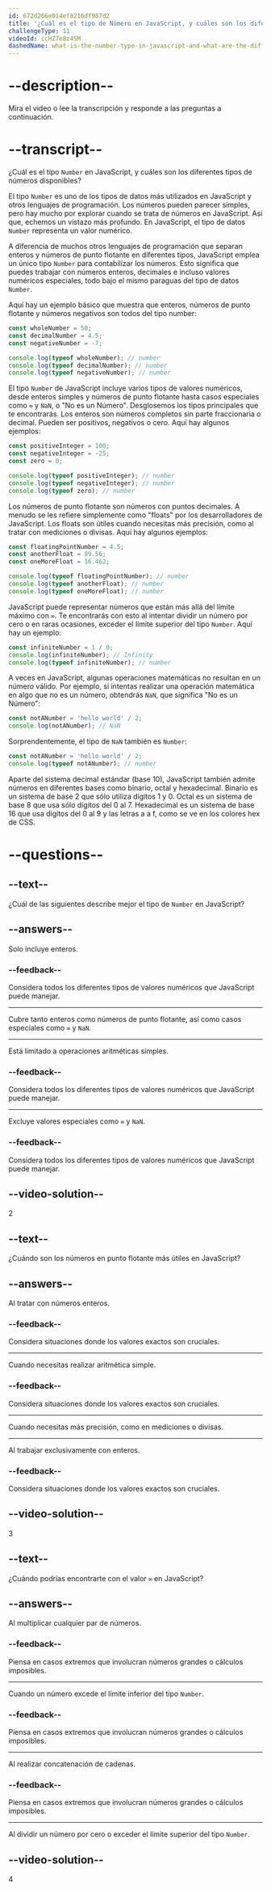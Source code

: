 ```yaml
---
id: 672d266e014ef8216df987d2
title: '¿Cuál es el tipo de Número en JavaScript, y cuáles son los diferentes tipos de números disponibles?'
challengeType: 11
videoId: ccHZ7e8z4SM
dashedName: what-is-the-number-type-in-javascript-and-what-are-the-different-types-of-numbers-available
---
```


# --description--

Mira el video o lee la transcripción y responde a las preguntas a continuación.

# --transcript--

¿Cuál es el tipo `Number` en JavaScript, y cuáles son los diferentes tipos de números disponibles?

El tipo `Number` es uno de los tipos de datos más utilizados en JavaScript y otros lenguajes de programación. Los números pueden parecer simples, pero hay mucho por explorar cuando se trata de números en JavaScript. Así que, echemos un vistazo más profundo. En JavaScript, el tipo de datos `Number` representa un valor numérico.

A diferencia de muchos otros lenguajes de programación que separan enteros y números de punto flotante en diferentes tipos, JavaScript emplea un único tipo `Number` para contabilizar los números. Esto significa que puedes trabajar con números enteros, decimales e incluso valores numéricos especiales, todo bajo el mismo paraguas del tipo de datos `Number`.

Aquí hay un ejemplo básico que muestra que enteros, números de punto flotante y números negativos son todos del tipo number:

```js
const wholeNumber = 50;
const decimalNumber = 4.5;
const negativeNumber = -7;

console.log(typeof wholeNumber); // number
console.log(typeof decimalNumber); // number
console.log(typeof negativeNumber); // number
```

El tipo `Number` de JavaScript incluye varios tipos de valores numéricos, desde enteros simples y números de punto flotante hasta casos especiales como `∞` y `NaN`, o "No es un Número". Desglosemos los tipos principales que te encontrarás. Los enteros son números completos sin parte fraccionaria o decimal. Pueden ser positivos, negativos o cero. Aquí hay algunos ejemplos:

```js
const positiveInteger = 100;
const negativeInteger = -25;
const zero = 0;

console.log(typeof positiveInteger); // number
console.log(typeof negativeInteger); // number
console.log(typeof zero); // number
```

Los números de punto flotante son números con puntos decimales. A menudo se les refiere simplemente como "floats" por los desarrolladores de JavaScript. Los floats son útiles cuando necesitas más precisión, como al tratar con mediciones o divisas. Aquí hay algunos ejemplos:

```js
const floatingPointNumber = 4.5;
const anotherFloat = 89.56;
const oneMoreFloat = 16.462;

console.log(typeof floatingPointNumber); // number
console.log(typeof anotherFloat); // number
console.log(typeof oneMoreFloat); // number
```

JavaScript puede representar números que están más allá del límite máximo con `∞`. Te encontrarás con esto al intentar dividir un número por cero o en raras ocasiones, exceder el límite superior del tipo `Number`. Aquí hay un ejemplo:

```js
const infiniteNumber = 1 / 0;
console.log(infiniteNumber); // Infinity
console.log(typeof infiniteNumber); // number
```

A veces en JavaScript, algunas operaciones matemáticas no resultan en un número válido. Por ejemplo, si intentas realizar una operación matemática en algo que no es un número, obtendrás `NaN`, que significa "No es un Número":

```js
const notANumber = 'hello world' / 2;
console.log(notANumber); // NaN
```

Sorprendentemente, el tipo de `NaN` también es `Number`:

```js
const notANumber = 'hello world' / 2;
console.log(typeof notANumber); // number
```

Aparte del sistema decimal estándar (base 10), JavaScript también admite números en diferentes bases como binario, octal y hexadecimal. Binario es un sistema de base 2 que sólo utiliza dígitos 1 y 0. Octal es un sistema de base 8 que usa sólo dígitos del 0 al 7. Hexadecimal es un sistema de base 16 que usa dígitos del 0 al 9 y las letras a a f, como se ve en los colores hex de CSS.

# --questions--

## --text--

¿Cuál de las siguientes describe mejor el tipo de `Number` en JavaScript?

## --answers--

Solo incluye enteros.

### --feedback--

Considera todos los diferentes tipos de valores numéricos que JavaScript puede manejar.

---

Cubre tanto enteros como números de punto flotante, así como casos especiales como `∞` y `NaN`.

---

Está limitado a operaciones aritméticas simples.

### --feedback--

Considera todos los diferentes tipos de valores numéricos que JavaScript puede manejar.

---

Excluye valores especiales como `∞` y `NaN`.

### --feedback--

Considera todos los diferentes tipos de valores numéricos que JavaScript puede manejar.

## --video-solution--

2

## --text--

¿Cuándo son los números en punto flotante más útiles en JavaScript?

## --answers--

Al tratar con números enteros.

### --feedback--

Considera situaciones donde los valores exactos son cruciales.

---

Cuando necesitas realizar aritmética simple.

### --feedback--

Considera situaciones donde los valores exactos son cruciales.

---

Cuando necesitas más precisión, como en mediciones o divisas.

---

Al trabajar exclusivamente con enteros.

### --feedback--

Considera situaciones donde los valores exactos son cruciales.

## --video-solution--

3

## --text--

¿Cuándo podrías encontrarte con el valor `∞` en JavaScript?

## --answers--

Al multiplicar cualquier par de números.

### --feedback--

Piensa en casos extremos que involucran números grandes o cálculos imposibles.

---

Cuando un número excede el límite inferior del tipo `Number`.

### --feedback--

Piensa en casos extremos que involucran números grandes o cálculos imposibles.

---

Al realizar concatenación de cadenas.

### --feedback--

Piensa en casos extremos que involucran números grandes o cálculos imposibles.

---

Al dividir un número por cero o exceder el límite superior del tipo `Number`.

## --video-solution--

4
